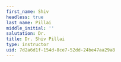```yaml
---
first_name: Shiv
headless: true
last_name: Pillai
middle_initial: ''
salutation: Dr.
title: Dr. Shiv Pillai
type: instructor
uid: 7d2a6d1f-154d-8ce7-52dd-24be47aa29a8
---
```


